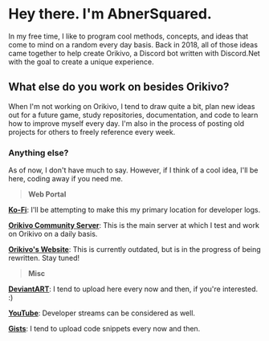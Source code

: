 # **Hey there. I'm AbnerSquared.**
In my free time, I like to program cool methods, concepts, and ideas that come to mind on a random every day basis.
Back in 2018, all of those ideas came together to help create Orikivo, a Discord bot written with Discord.Net with the goal to create a unique experience.

## What else do you work on besides Orikivo?
When I'm not working on Orikivo, I tend to draw quite a bit, plan new ideas out for a future game, study repositories, documentation, and code to learn how to improve myself every day. I'm also in the process of posting old projects for others to freely reference every week.

### Anything else?
As of now, I don't have much to say. However, if I think of a cool idea, I'll be here, coding away if you need me.

> **Web Portal**

[**Ko-Fi**](https://ko-fi.com/abnersquared): I'll be attempting to make this my primary location for developer logs.

[**Orikivo Community Server**](https://discord.gg/387Axar): This is the main server at which I test and work on Orikivo on a daily basis.

[**Orikivo's Website**](https://abnersquared.github.io/Orikivo.Web/): This is currently outdated, but is in the progress of being rewritten. Stay tuned!

> **Misc**

[**DeviantART**](https://www.deviantart.com/abnersquared): I tend to upload here every now and then, if you're interested. :)

[**YouTube**](https://www.youtube.com/channel/UCwq3lVydP6fICUjHQdLdAhg): Developer streams can be considered as well.

[**Gists**](https://gist.github.com/AbnerSquared): I tend to upload code snippets every now and then.
